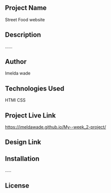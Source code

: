 ## Project Name
Street Food website

## Description
......

## Author
Imelda wade

## Technologies Used
HTMl CSS

## Project Live Link
https://imeldawade.github.io/My--week_2-project/

## Design Link

## Installation
.....

## License